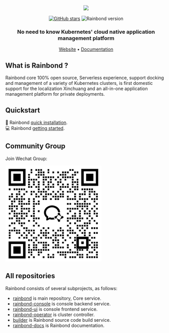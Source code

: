<div align="center">

<img src="https://static.goodrain.com/logo/logo-long.png" width="50%">

[![GitHub stars](https://img.shields.io/github/stars/goodrain/rainbond.svg?style=flat-square)](https://github.com/goodrain/rainbond/stargazers)
![Rainbond version](https://img.shields.io/badge/version-v6.x-brightgreen.svg)

<h3>No need to know Kubernetes' cloud native application management platform</h3>

[Website](https://www.rainbond.com) • [Documentation](https://www.rainbond.com/docs)

</div>

## What is Rainbond ?

Rainbond core 100% open source, Serverless experience, support docking and management of a variety of Kubernetes clusters, is first domestic support for the localization Xinchuang and an all-in-one application management platform for private deployments.

## Quickstart

🚀 Rainbond [quick installation](https://www.rainbond.com/docs/quick-start/quick-install/).  
💻 Rainbond [getting started](https://www.rainbond.com/docs/quick-start/getting-started/).

## Community Group

Join Wechat Group:

<img width="300px" src="wechatgroup.png"/>

## All repositories

Rainbond consists of several subprojects, as follows:

- [rainbond](https://github.com/goodrain/rainbond) is main repository, Core service.
- [rainbond-console](https://github.com/goodrain/rainbond-console) is console backend service.
- [rainbond-ui](https://github.com/goodrain/rainbond-ui) is console frontend service.
- [rainbond-operator](https://github.com/goodrain/rainbond-operator) is cluster controller.
- [builder](https://github.com/goodrain/builder) is Rainbond source code build service.
- [rainbond-docs](https://github.com/goodrain/rainbond-docs) is Rainbond documentation.
